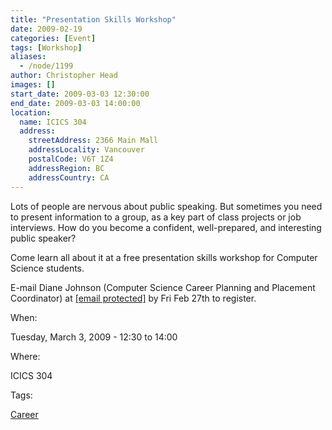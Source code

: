 ```yaml
---
title: "Presentation Skills Workshop"
date: 2009-02-19
categories: [Event]
tags: [Workshop]
aliases:
  - /node/1199
author: Christopher Head
images: []
start_date: 2009-03-03 12:30:00
end_date: 2009-03-03 14:00:00
location:
  name: ICICS 304
  address:
    streetAddress: 2366 Main Mall
    addressLocality: Vancouver
    postalCode: V6T 1Z4
    addressRegion: BC
    addressCountry: CA
---
```


Lots of people are nervous about public speaking. But sometimes you need to present information to a group, as a key part of class projects or job interviews. How do you become a confident, well-prepared, and interesting public speaker?

Come learn all about it at a free presentation skills workshop for Computer Science students.

E-mail Diane Johnson (Computer Science Career Planning and Placement Coordinator) at [\[email protected\]](/cdn-cgi/l/email-protection#86e2efe7e8e3ece9eec6e5f5a8f3e4e5a8e5e7) by Fri Feb 27th to register.

When:

Tuesday, March 3, 2009 - 12:30 to 14:00

Where:

ICICS 304

Tags:

[Career](/career)
